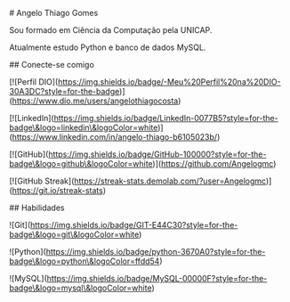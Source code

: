 \# Angelo Thiago Gomes



Sou formado em Ciência da Computação pela UNICAP.



Atualmente estudo Python e banco de dados MySQL.



\## Conecte-se comigo



\[!\[Perfil DIO](https://img.shields.io/badge/-Meu%20Perfil%20na%20DIO-30A3DC?style=for-the-badge)](https://www.dio.me/users/angelothiagocosta)



\[!\[LinkedIn](https://img.shields.io/badge/LinkedIn-0077B5?style=for-the-badge\&logo=linkedin\&logoColor=white)](https://www.linkedin.com/in/angelo-thiago-b6105023b/)



\[!\[GitHub](https://img.shields.io/badge/GitHub-100000?style=for-the-badge\&logo=github\&logoColor=white)](https://github.com/Angelogmc)



\[!\[GitHub Streak](https://streak-stats.demolab.com/?user=Angelogmc)](https://git.io/streak-stats)



\## Habilidades



!\[Git](https://img.shields.io/badge/GIT-E44C30?style=for-the-badge\&logo=git\&logoColor=white)

!\[Python](https://img.shields.io/badge/python-3670A0?style=for-the-badge\&logo=python\&logoColor=ffdd54)

!\[MySQL](https://img.shields.io/badge/MySQL-00000F?style=for-the-badge\&logo=mysql\&logoColor=white)

